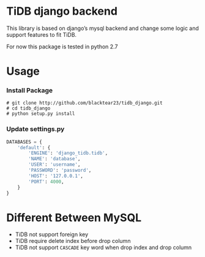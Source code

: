 # TiDB django backend

This library is based on django’s mysql backend and change some logic and support features to fit TiDB.

For now this package is tested in python 2.7

# Usage

### Install Package

```
# git clone http://github.com/blacktear23/tidb_django.git
# cd tidb_django
# python setup.py install
```

### Update settings.py

```python
DATABASES = {
    'default': {
        'ENGINE': 'django_tidb.tidb',
        'NAME': 'database',
        'USER': 'username',
        'PASSWORD': 'password',
        'HOST': '127.0.0.1',
        'PORT': 4000,
    }
}
```

# Different Between MySQL

* TiDB not support foreign key
* TiDB require delete index before drop column
* TiDB not support `CASCADE` key word when drop index and drop column
